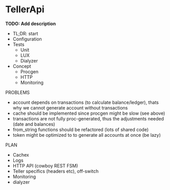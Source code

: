 # TellerApi

**TODO: Add description**

* TL;DR: start
* Configuration
* Tests
  * Unit
  * LUX
  * Dialyzer
* Concept
  * Procgen
  * HTTP
  * Monitoring


PROBLEMS

- account depends on transactions (to calculate balance/ledger), thats why we cannot generate account without transactions
- cache should be implemented since procgen might be slow (see above)
- transactions are not fully proc-generated, thus the adjustments needed (date and balances)
- from_string functions should be refactored (lots of shared code)
- token might be optimized to to generate all accounts at once (be lazy)


PLAN

- Cachex
- Logs
- HTTP API (cowboy REST FSM)
- Teller specifics (headers etc), off-switch
- Monitoring
- dialyzer